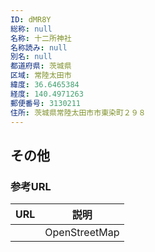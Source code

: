```yaml
---
ID: dMR8Y
総称: null
名称: 十二所神社
名称読み: null
別名: null
都道府県: 茨城県
区域: 常陸太田市
緯度: 36.6465384
経度: 140.4971263
郵便番号: 3130211
住所: 茨城県常陸太田市市東染町２９８
---
```


## その他

### 参考URL

| URL | 説明          |
| --- | ------------- |
|     | OpenStreetMap |
